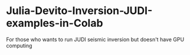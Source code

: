 # Julia-Devito-Inversion-JUDI-examples-in-Colab
For those who wants to run JUDI seismic inversion but doesn't have GPU computing
